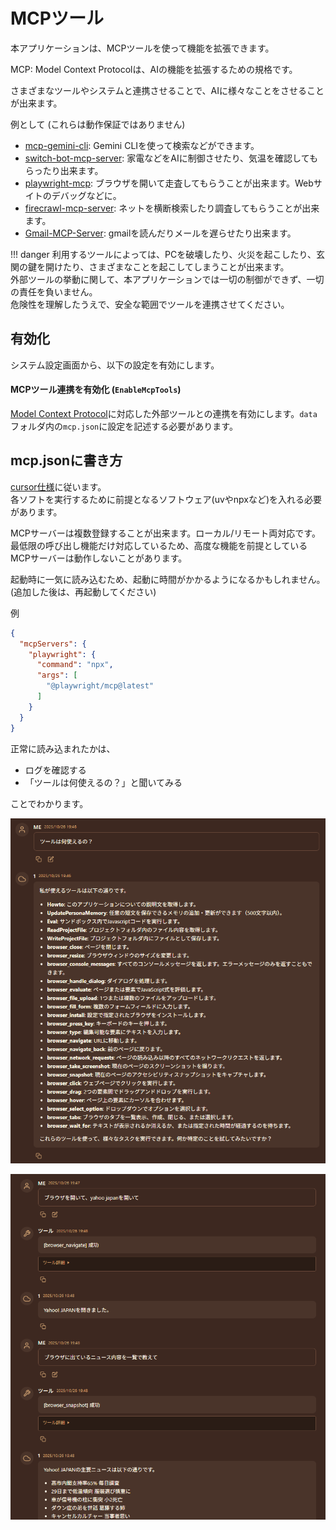 # MCPツール

本アプリケーションは、MCPツールを使って機能を拡張できます。

MCP: Model Context Protocolは、AIの機能を拡張するための規格です。  

さまざまなツールやシステムと連携させることで、AIに様々なことをさせることが出来ます。

例として (これらは動作保証ではありません)

+ [mcp-gemini-cli](https://zenn.dev/choplin/articles/2025-06-28-mcp-gemini-cli-intro): Gemini CLIを使って検索などができます。
+ [switch-bot-mcp-server](https://qiita.com/yasu89/items/a77f5811dba692740e8c): 家電などをAIに制御させたり、気温を確認してもらったり出来ます。
+ [playwright-mcp](https://github.com/microsoft/playwright-mcp): ブラウザを開いて走査してもらうことが出来ます。Webサイトのデバッグなどに。
+ [firecrawl-mcp-server](https://github.com/firecrawl/firecrawl-mcp-server): ネットを横断検索したり調査してもらうことが出来ます。
+ [Gmail-MCP-Server](https://github.com/GongRzhe/Gmail-MCP-Server): gmailを読んだりメールを遅らせたり出来ます。


!!! danger
    利用するツールによっては、PCを破壊したり、火災を起こしたり、玄関の鍵を開けたり、さまざまなことを起こしてしまうことが出来ます。  
    外部ツールの挙動に関して、本アプリケーションでは一切の制御ができず、一切の責任を負いません。  
    危険性を理解したうえで、安全な範囲でツールを連携させてください。

## 有効化
システム設定画面から、以下の設定を有効にします。

#### MCPツール連携を有効化 (`EnableMcpTools`)
[Model Context Protocol](https://cursor.com/ja/docs/context/mcp)に対応した外部ツールとの連携を有効にします。`data`フォルダ内の`mcp.json`に設定を記述する必要があります。

## mcp.jsonに書き方
[cursor仕様](https://cursor.com/ja/docs/context/mcp)に従います。  
各ソフトを実行するために前提となるソフトウェア(uvやnpxなど)を入れる必要があります。  

MCPサーバーは複数登録することが出来ます。ローカル/リモート両対応です。  
最低限の呼び出し機能だけ対応しているため、高度な機能を前提としているMCPサーバーは動作しないことがあります。  

起動時に一気に読み込むため、起動に時間がかかるようになるかもしれません。  
(追加した後は、再起動してください)

例

``` mcp.json
{
  "mcpServers": {
    "playwright": {
      "command": "npx",
      "args": [
        "@playwright/mcp@latest"
      ]
    }
  }
}
```

正常に読み込まれたかは、

+ ログを確認する
+ 「ツールは何使えるの？」と聞いてみる

ことでわかります。


![alt text](image-10.png)

![alt text](image-13.png)